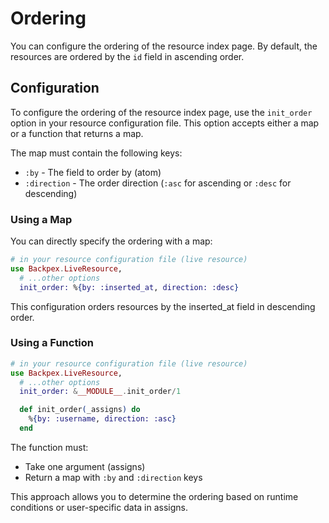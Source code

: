 # Ordering

You can configure the ordering of the resource index page. By default, the resources are ordered by the `id` field in ascending order.

## Configuration

To configure the ordering of the resource index page, use the `init_order` option in your resource configuration file. This option accepts either a map or a function that returns a map.

The map must contain the following keys:

- `:by` - The field to order by (atom)
- `:direction` - The order direction (`:asc` for ascending or `:desc` for descending)

### Using a Map

You can directly specify the ordering with a map:

```elixir
# in your resource configuration file (live resource)
use Backpex.LiveResource,
  # ...other options
  init_order: %{by: :inserted_at, direction: :desc}
```

This configuration orders resources by the inserted_at field in descending order.

### Using a Function

```elixir
# in your resource configuration file (live resource)
use Backpex.LiveResource,
  # ...other options
  init_order: &__MODULE__.init_order/1

  def init_order(_assigns) do
    %{by: :username, direction: :asc}
  end
```

The function must:

- Take one argument (assigns)
- Return a map with `:by` and `:direction` keys

This approach allows you to determine the ordering based on runtime conditions or user-specific data in assigns.
